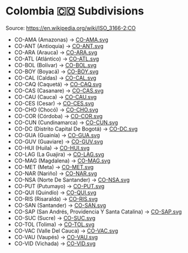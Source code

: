 # Colombia 🇨🇴 Subdivisions

Source: https://en.wikipedia.org/wiki/ISO_3166-2:CO

* CO-AMA (Amazonas) -> [CO-AMA.svg](https://github.com/amckenna41/iso3166-flag-icons/blob/main/iso3166-2-icons/CO/CO-AMA.svg)
* CO-ANT (Antioquia) -> [CO-ANT.svg](https://github.com/amckenna41/iso3166-flag-icons/blob/main/iso3166-2-icons/CO/CO-ANT.svg)
* CO-ARA (Arauca) -> [CO-ARA.svg](https://github.com/amckenna41/iso3166-flag-icons/blob/main/iso3166-2-icons/CO/CO-ARA.svg)
* CO-ATL (Atlántico) -> [CO-ATL.svg](https://github.com/amckenna41/iso3166-flag-icons/blob/main/iso3166-2-icons/CO/CO-ATL.svg)
* CO-BOL (Bolívar) -> [CO-BOL.svg](https://github.com/amckenna41/iso3166-flag-icons/blob/main/iso3166-2-icons/CO/CO-BOL.svg)
* CO-BOY (Boyacá) -> [CO-BOY.svg](https://github.com/amckenna41/iso3166-flag-icons/blob/main/iso3166-2-icons/CO/CO-BOY.svg)
* CO-CAL (Caldas) -> [CO-CAL.svg](https://github.com/amckenna41/iso3166-flag-icons/blob/main/iso3166-2-icons/CO/CO-CAL.svg)
* CO-CAQ (Caquetá) -> [CO-CAQ.svg](https://github.com/amckenna41/iso3166-flag-icons/blob/main/iso3166-2-icons/CO/CO-CAQ.svg)
* CO-CAS (Casanare) -> [CO-CAS.svg](https://github.com/amckenna41/iso3166-flag-icons/blob/main/iso3166-2-icons/CO/CO-CAS.svg)
* CO-CAU (Cauca) -> [CO-CAU.svg](https://github.com/amckenna41/iso3166-flag-icons/blob/main/iso3166-2-icons/CO/CO-CAU.svg)
* CO-CES (Cesar) -> [CO-CES.svg](https://github.com/amckenna41/iso3166-flag-icons/blob/main/iso3166-2-icons/CO/CO-CES.svg)
* CO-CHO (Chocó) -> [CO-CHO.svg](https://github.com/amckenna41/iso3166-flag-icons/blob/main/iso3166-2-icons/CO/CO-CHO.svg)
* CO-COR (Córdoba) -> [CO-COR.svg](https://github.com/amckenna41/iso3166-flag-icons/blob/main/iso3166-2-icons/CO/CO-COR.svg)
* CO-CUN (Cundinamarca) -> [CO-CUN.svg](https://github.com/amckenna41/iso3166-flag-icons/blob/main/iso3166-2-icons/CO/CO-CUN.svg)
* CO-DC (Distrito Capital De Bogotá) -> [CO-DC.svg](https://github.com/amckenna41/iso3166-flag-icons/blob/main/iso3166-2-icons/CO/CO-DC.svg)
* CO-GUA (Guainía) -> [CO-GUA.svg](https://github.com/amckenna41/iso3166-flag-icons/blob/main/iso3166-2-icons/CO/CO-GUA.svg)
* CO-GUV (Guaviare) -> [CO-GUV.svg](https://github.com/amckenna41/iso3166-flag-icons/blob/main/iso3166-2-icons/CO/CO-GUV.svg)
* CO-HUI (Huila) -> [CO-HUI.svg](https://github.com/amckenna41/iso3166-flag-icons/blob/main/iso3166-2-icons/CO/CO-HUI.svg)
* CO-LAG (La Guajira) -> [CO-LAG.svg](https://github.com/amckenna41/iso3166-flag-icons/blob/main/iso3166-2-icons/CO/CO-LAG.svg)
* CO-MAG (Magdalena) -> [CO-MAG.svg](https://github.com/amckenna41/iso3166-flag-icons/blob/main/iso3166-2-icons/CO/CO-MAG.svg)
* CO-MET (Meta) -> [CO-MET.svg](https://github.com/amckenna41/iso3166-flag-icons/blob/main/iso3166-2-icons/CO/CO-MET.svg)
* CO-NAR (Nariño) -> [CO-NAR.svg](https://github.com/amckenna41/iso3166-flag-icons/blob/main/iso3166-2-icons/CO/CO-NAR.svg)
* CO-NSA (Norte De Santander) -> [CO-NSA.svg](https://github.com/amckenna41/iso3166-flag-icons/blob/main/iso3166-2-icons/CO/CO-NSA.svg)
* CO-PUT (Putumayo) -> [CO-PUT.svg](https://github.com/amckenna41/iso3166-flag-icons/blob/main/iso3166-2-icons/CO/CO-PUT.svg)
* CO-QUI (Quindío) -> [CO-QUI.svg](https://github.com/amckenna41/iso3166-flag-icons/blob/main/iso3166-2-icons/CO/CO-QUI.svg)
* CO-RIS (Risaralda) -> [CO-RIS.svg](https://github.com/amckenna41/iso3166-flag-icons/blob/main/iso3166-2-icons/CO/CO-RIS.svg)
* CO-SAN (Santander) -> [CO-SAN.svg](https://github.com/amckenna41/iso3166-flag-icons/blob/main/iso3166-2-icons/CO/CO-SAN.svg)
* CO-SAP (San Andrés, Providencia Y Santa Catalina) -> [CO-SAP.svg](https://github.com/amckenna41/iso3166-flag-icons/blob/main/iso3166-2-icons/CO/CO-SAP.svg)
* CO-SUC (Sucre) -> [CO-SUC.svg](https://github.com/amckenna41/iso3166-flag-icons/blob/main/iso3166-2-icons/CO/CO-SUC.svg)
* CO-TOL (Tolima) -> [CO-TOL.svg](https://github.com/amckenna41/iso3166-flag-icons/blob/main/iso3166-2-icons/CO/CO-TOL.svg)
* CO-VAC (Valle Del Cauca) -> [CO-VAC.svg](https://github.com/amckenna41/iso3166-flag-icons/blob/main/iso3166-2-icons/CO/CO-VAC.svg)
* CO-VAU (Vaupés) -> [CO-VAU.svg](https://github.com/amckenna41/iso3166-flag-icons/blob/main/iso3166-2-icons/CO/CO-VAU.svg)
* CO-VID (Vichada) -> [CO-VID.svg](https://github.com/amckenna41/iso3166-flag-icons/blob/main/iso3166-2-icons/CO/CO-VID.svg)
